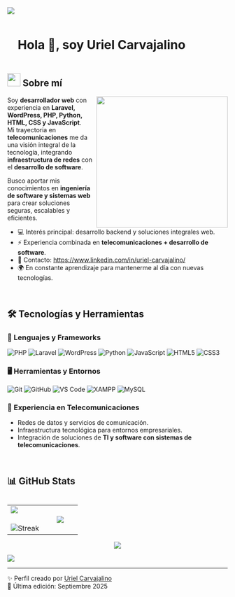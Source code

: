 <!--horizontal divider(gradiant)-->
<img src="https://user-images.githubusercontent.com/73097560/115834477-dbab4500-a447-11eb-908a-139a6edaec5c.gif">

<!--h1 without bottom border-->
<div id="user-content-toc">
  <ul align="left">
    <summary><h1 style="display: inline-block">Hola 👋, soy Uriel Carvajalino</h1></summary>
  </ul>
</div>

<!--About Me-->

## <picture><img src="https://github.com/7oSkaaa/7oSkaaa/blob/main/Images/about_me.gif?raw=true" width=30px></picture> Sobre mí

<picture> <img align="right" src="https://media.giphy.com/media/SWoSkN6DxTszqIKEqv/giphy.gif" width=300px></picture>

Soy **desarrollador web** con experiencia en **Laravel, WordPress, PHP, Python, HTML, CSS y JavaScript**.  
Mi trayectoria en **telecomunicaciones** me da una visión integral de la tecnología, integrando **infraestructura de redes** con el **desarrollo de software**.  

Busco aportar mis conocimientos en **ingeniería de software y sistemas web** para crear soluciones seguras, escalables y eficientes.  

- 💻 Interés principal: desarrollo backend y soluciones integrales web.  
- ⚡ Experiencia combinada en **telecomunicaciones + desarrollo de software**.  
- 📧 Contacto: https://www.linkedin.com/in/uriel-carvajalino/
- 🌍 En constante aprendizaje para mantenerme al día con nuevas tecnologías.  

<br>

## 🛠️ Tecnologías y Herramientas

### 🚀 Lenguajes y Frameworks

![PHP](https://img.shields.io/badge/PHP-777BB4?style=flat-square&logo=PHP&logoColor=white)
![Laravel](https://img.shields.io/badge/Laravel-FF2D20?style=flat-square&logo=Laravel&logoColor=white)
![WordPress](https://img.shields.io/badge/WordPress-21759B?style=flat-square&logo=WordPress&logoColor=white)
![Python](https://img.shields.io/badge/Python-3776AB?style=flat-square&logo=Python&logoColor=white)
![JavaScript](https://img.shields.io/badge/JavaScript-F7DF1E?style=flat-square&logo=JavaScript&logoColor=black)
![HTML5](https://img.shields.io/badge/HTML-E34F26?style=flat-square&logo=HTML5&logoColor=white)
![CSS3](https://img.shields.io/badge/CSS-1572B6?style=flat-square&logo=CSS3&logoColor=white)

### 🖥️ Herramientas y Entornos

![Git](https://img.shields.io/badge/Git-F05032?style=flat-square&logo=Git&logoColor=white)
![GitHub](https://img.shields.io/badge/GitHub-181717?style=flat-square&logo=GitHub&logoColor=white)
![VS Code](https://img.shields.io/badge/VS%20Code-007ACC?style=flat-square&logo=Visual-Studio-Code&logoColor=white)
![XAMPP](https://img.shields.io/badge/XAMPP-F37623?style=flat-square&logo=XAMPP&logoColor=white)
![MySQL](https://img.shields.io/badge/MySQL-4479A1?style=flat-square&logo=MySQL&logoColor=white)

### 📡 Experiencia en Telecomunicaciones

- Redes de datos y servicios de comunicación.  
- Infraestructura tecnológica para entornos empresariales.  
- Integración de soluciones de **TI y software con sistemas de telecomunicaciones**.  

<br>

## 📊 GitHub Stats

<p align="left">
<table align="left">
<tr border="none">
<td width="50%" align="center">
  <img align="left" src="https://github-readme-stats.vercel.app/api?username=urielcarvajalino&theme=dark&show_icons=true&count_private=true" />
  <br><br>
  <img title="🔥 Streak Stats" alt="Streak" src="https://github-readme-streak-stats.herokuapp.com/?user=urielcarvajalino&theme=dark&hide_border=false"/> 
</td>

<td width="50%" align="center">
  <img align="center" src="https://github-readme-stats.vercel.app/api/top-langs/?username=urielcarvajalino&theme=dark&hide_border=false&no-bg=true&no-frame=true&langs_count=7"/>
</td>
</tr>
</table>
</p>        

<br>

<!--profile visit count-->
<div align="center">
  
[![](https://visitcount.itsvg.in/api?id=urielcarvajalino&label=Profile%20Views&color=1&pretty=false)](https://visitcount.itsvg.in)

</div>

<!--horizontal divider(gradiant)-->
<img src="https://user-images.githubusercontent.com/73097560/115834477-dbab4500-a447-11eb-908a-139a6edaec5c.gif">

-----------

✨ Perfil creado por [Uriel Carvajalino](https://github.com/urielcarvajalino)  
📅 Última edición: Septiembre 2025
